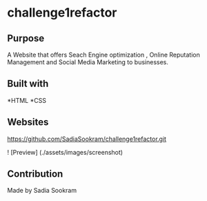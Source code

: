 # challenge1refactor

## Purpose
A Website that offers Seach Engine optimization , Online Reputation Management 
and Social Media Marketing to businesses.

## Built with
*HTML
*CSS

## Websites
https://github.com/SadiaSookram/challenge1refactor.git

[](file:///C:/Users/sookr/OneDrive/Desktop/challenge1refactor/Develop/index.html)

! [Preview] (./assets/images/screenshot)

## Contribution 
Made by Sadia Sookram

